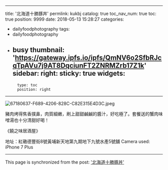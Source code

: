 
---
title: '北海道十勝豚丼'
permlink: kukbj
catalog: true
toc_nav_num: true
toc: true
position: 9999
date: 2018-05-13 15:28:27
categories:
- dailyfoodphotography
tags:
- dailyfoodphotography
- busy
thumbnail: 'https://gateway.ipfs.io/ipfs/QmNV6o2SfbRJcqTpAVu7j9AT8DqciunFT2ZNRMZrb17Z1k'
sidebar:
    right:
        sticky: true
widgets:
    -
        type: toc
        position: right
---


![67180637-F689-4206-828C-C82E315E4D3C.jpeg](https://gateway.ipfs.io/ipfs/QmNV6o2SfbRJcqTpAVu7j9AT8DqciunFT2ZNRMZrb17Z1k)


豬肉烤得焦香撲鼻，肉質細嫩，刷上甜甜鹹鹹的醬汁，好吃極了。套餐送的蟹肉味噌湯也十分清甜好喝！

《饒之味居酒屋》

地址：紅磡德豐街8號黃埔新天地第九期地下九號水產5號舖
Camera used: iPhone 7 Plus

- - -

This page is synchronized from the post: ['北海道十勝豚丼'](https://steemit.com/@htliao/kukbj)
